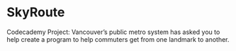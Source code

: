 # SkyRoute
Codecademy Project: Vancouver’s public metro system has asked you to help create a program to help commuters get from one landmark to another.
